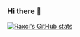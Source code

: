 ### Hi there 👋
[![Raxcl's GitHub stats](https://github-readme-stats.vercel.app/api?username=raxcl&hide=issues&show_icons=true&theme=prussian)](https://github.com/anuraghazra/github-readme-stats)

<!--
**Raxcl/Raxcl** is a ✨ _special_ ✨ repository because its `README.md` (this file) appears on your GitHub profile.

Here are some ideas to get you started:

- 🔭 I’m currently working on ...
- 🌱 I’m currently learning ...
- 👯 I’m looking to collaborate on ...
- 🤔 I’m looking for help with ...
- 💬 Ask me about ...
- 📫 How to reach me: ...
- 😄 Pronouns: ...
- ⚡ Fun fact: ...
-->
